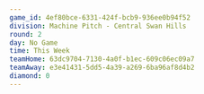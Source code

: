 ```yaml
---
game_id: 4ef80bce-6331-424f-bcb9-936ee0b94f52
division: Machine Pitch - Central Swan Hills
round: 2
day: No Game
time: This Week
teamHome: 63dc9704-7130-4a0f-b1ec-609c06ec09a7
teamAway: e3e41431-5dd5-4a39-a269-6ba96af8d4b2
diamond: 0
---
```

